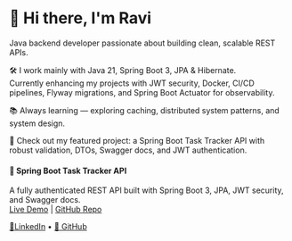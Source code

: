# 👋 Hi there, I'm Ravi

Java backend developer passionate about building clean, scalable REST APIs.

🛠️ I work mainly with Java 21, Spring Boot 3, JPA & Hibernate.  
Currently enhancing my projects with JWT security, Docker, CI/CD pipelines, Flyway migrations, and Spring Boot Actuator for observability.

📚 Always learning — exploring caching, distributed system patterns, and system design.

🚀 Check out my featured project: a Spring Boot Task Tracker API with robust validation, DTOs, Swagger docs, and JWT authentication.

#### 🔧 Spring Boot Task Tracker API
A fully authenticated REST API built with Spring Boot 3, JPA, JWT security, and Swagger docs.  
[Live Demo]([https://your-service-name.onrender.com/swagger-ui/index.html](https://task-tracker-api-gr89.onrender.com/swagger-ui/index.html)) | [GitHub Repo](https://github.com/nick-0516/task-tracker-api)

[🔗LinkedIn](https://www.linkedin.com/in/raviteja-naidu-miriyala/) • [🐙 GitHub](https://github.com/nick-0516)
